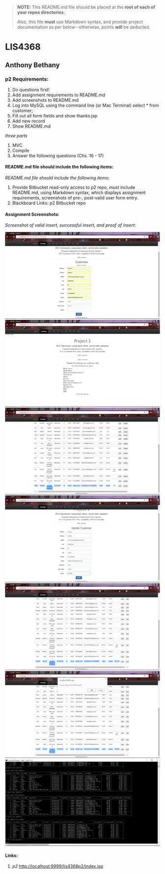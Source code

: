 > **NOTE:** This README.md file should be placed at the **root of each of your repos directories.**
>
>Also, this file **must** use Markdown syntax, and provide project documentation as per below--otherwise, points **will** be deducted.
>

# LIS4368

## Anthony Bethany

### p2 Requirements:
1. Do questions first!
2. Add assignment requirements to README.md
3. Add screenshots to README.md
4. Log into MySQL using the command line (or Mac Terminal)
  select * from customer;
5. Fill out all form fields and show thanks.jsp
6. Add new record
7. Show README.md


*three parts*

1. MVC
2. Compile
3. Answer the following questions (Chs. 16 - 17)

#### README.md file should include the following items:

*README.md file should include the following items:*

1. Provide Bitbucket read-only access to p2 repo, *must* include README.md, using Markdown syntax, which displays assignment requirements, screenshots of pre-, post-valid user form entry.
2. Blackboard Links: p2 Bitbucket repo

#### Assignment Screenshots:

*Screenshot of valid insert, successful insert, and proof of insert*:

![an example of a valid insert](img/valid.png)
![an example of a passed validation](img/passed.png)
![display data](img/display.png)
![modify Form](img/modifyform.png)
![Modified data](img/modified.png)
![delete warning](img/delete.png)
![display changes](img/changes.png)

#### Links:

1. *p2* [http://localhost:9999/lis4368p2/index.jsp](http://localhost:9999/lis4368p2/index.jsp)